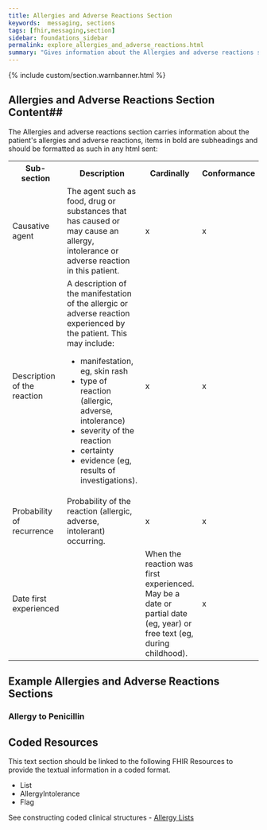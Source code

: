 ```yaml
---
title: Allergies and Adverse Reactions Section
keywords:  messaging, sections
tags: [fhir,messaging,section]
sidebar: foundations_sidebar
permalink: explore_allergies_and_adverse_reactions.html
summary: "Gives information about the Allergies and adverse reactions section"
---
```


{% include custom/section.warnbanner.html %}

## Allergies and Adverse Reactions Section Content##
The Allergies and adverse reactions section carries information about the patient's allergies and adverse reactions, items in bold are subheadings and should be formatted as such in any html sent:

<table width="100%">
<tr>
<th width="20%">Sub-section</th>
<th width="50%">Description</th>
<th width="15%">Cardinally</th>
<th width="15%">Conformance</th>
</tr>
<tr>
<td>Causative agent</td>
<td>The agent such as food, drug or substances that has caused or may cause an allergy, intolerance or adverse reaction in this patient.</td>
<td>x</td>
<td>x</td>
</tr>
<tr>
<td>Description of the reaction</td>
<td>A description of the manifestation of the allergic or adverse reaction experienced by the patient. This may include:
<ul>
<li>manifestation, eg, skin rash</li>
<li>type of reaction (allergic, adverse, intolerance)</li>
<li>severity of the reaction</li>
<li>certainty</li>
<li>evidence (eg, results of investigations).</li>
</ul>
</td>
<td>x</td>
<td>x</td>
</tr>
<tr>
<td>Probability of recurrence</td>
<td>Probability of the reaction (allergic, adverse, intolerant) occurring.</td>
<td>x</td>
<td>x</td>
</tr>
<tr>
<td>Date first experienced<td>
<td>When the reaction was first experienced. May be a date or partial date (eg, year) or free text (eg, during childhood).</td>
<td>x</td>
<td>x</td>
</tr>
</table>


##  Example Allergies and Adverse Reactions Sections ##

### Allergy to Penicillin ###

<script src="https://gist.github.com/IOPS-DEV/c02f9626ad71d2230cd51ded6d031bb2.js"></script>

## Coded Resources ##

This text section should be linked to the following FHIR Resources to provide the textual information in a coded format.

- List
- AllergyIntolerance
- Flag
 
See constructing coded clinical structures - [Allergy Lists](build_allergy_lists.html)











